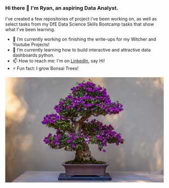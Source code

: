 ### Hi there 👋 I'm Ryan, an aspiring Data Analyst.

I've created a few repositories of project i've been working on, as well as select tasks from my DfE Data Science Skills Bootcamp tasks that show what I've been learning. 

- 🔭 I’m currently working on finishing the write-ups for my Witcher and Youtube Projects! 
- 🌱 I’m currently learning how to build interactive and attractive data dashboards python.
- 📫 How to reach me: I'm on [LinkedIn](https://www.linkedin.com/in/ryan-pitt-b9321a238/), say Hi! 
- ⚡ Fun fact: I grow Bonsai Trees! 
<img src = 'https://github.com/RyanPitt100/RyanPitt100/blob/main/devin-h-p51V2hcqRhc-unsplash.jpg'>
<!--
**RyanPitt100/RyanPitt100** is a ✨ _special_ ✨ repository because its `README.md` (this file) appears on your GitHub profile.

Here are some ideas to get you started:

- 🔭 I’m currently working on ...
- 🌱 I’m currently learning 
- 👯 I’m looking to collaborate on ...
- 🤔 I’m looking for help with ...
- 💬 Ask me about ...
- 📫 How to reach me: I'm on LinkedIn, say Hi! 
- ⚡ Fun fact: I grow Bonsai Trees! 
-->
